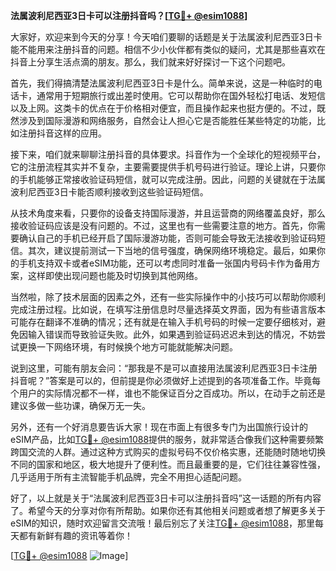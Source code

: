**法属波利尼西亚3日卡可以注册抖音吗？[[TG💪+ @esim1088](https://t.me/s/esim1088)]**

大家好，欢迎来到今天的分享！今天咱们要聊的话题是关于法属波利尼西亚3日卡能不能用来注册抖音的问题。相信不少小伙伴都有类似的疑问，尤其是那些喜欢在抖音上分享生活点滴的朋友。那么，我们就来好好探讨一下这个问题吧。

首先，我们得搞清楚法属波利尼西亚3日卡是什么。简单来说，这是一种临时的电话卡，通常用于短期旅行或出差时使用。它可以帮助你在国外轻松打电话、发短信以及上网。这类卡的优点在于价格相对便宜，而且操作起来也挺方便的。不过，既然涉及到国际漫游和网络服务，自然会让人担心它是否能胜任某些特定的功能，比如注册抖音这样的应用。

接下来，咱们就来聊聊注册抖音的具体要求。抖音作为一个全球化的短视频平台，它的注册流程其实并不复杂，主要需要提供手机号码进行验证。理论上讲，只要你的手机能够正常接收验证码短信，就可以完成注册。因此，问题的关键就在于法属波利尼西亚3日卡能否顺利接收到这些验证码短信。

从技术角度来看，只要你的设备支持国际漫游，并且运营商的网络覆盖良好，那么接收验证码应该是没有问题的。不过，这里也有一些需要注意的地方。首先，你需要确认自己的手机已经开启了国际漫游功能，否则可能会导致无法接收到验证码短信。其次，建议提前测试一下当地的信号强度，确保网络环境稳定。最后，如果你的手机支持双卡或者eSIM功能，还可以考虑同时准备一张国内号码卡作为备用方案，这样即使出现问题也能及时切换到其他网络。

当然啦，除了技术层面的因素之外，还有一些实际操作中的小技巧可以帮助你顺利完成注册过程。比如说，在填写注册信息时尽量选择英文界面，因为有些语言版本可能存在翻译不准确的情况；还有就是在输入手机号码的时候一定要仔细核对，避免因输入错误而导致验证失败。此外，如果遇到验证码迟迟未到达的情况，不妨尝试更换一下网络环境，有时候换个地方可能就能解决问题。

说到这里，可能有朋友会问：“那我是不是可以直接用法属波利尼西亚3日卡注册抖音呢？”答案是可以的，但前提是你必须做好上述提到的各项准备工作。毕竟每个用户的实际情况都不一样，谁也不能保证百分之百成功。所以，在动手之前还是建议多做一些功课，确保万无一失。

另外，还有一个好消息要告诉大家！现在市面上有很多专门为出国旅行设计的eSIM产品，比如[TG💪+ @esim1088](https://t.me/s/esim1088)提供的服务，就非常适合像我们这种需要频繁跨国交流的人群。通过这种方式购买的虚拟号码不仅价格实惠，还能随时随地切换不同的国家和地区，极大地提升了便利性。而且最重要的是，它们往往兼容性强，几乎适用于所有主流智能手机品牌，完全不用担心适配问题。

好了，以上就是关于“法属波利尼西亚3日卡可以注册抖音吗”这一话题的所有内容了。希望今天的分享对你有所帮助。如果你还有其他相关问题或者想了解更多关于eSIM的知识，随时欢迎留言交流哦！最后别忘了关注[TG💪+ @esim1088](https://t.me/s/esim1088)，那里每天都有新鲜有趣的资讯等着你！

[[TG💪+ @esim1088](https://t.me/s/esim1088) ![Image](https://i.postimg.cc/4NQfJmqS/Snipaste-2025-05-13-00-14-12.png)]